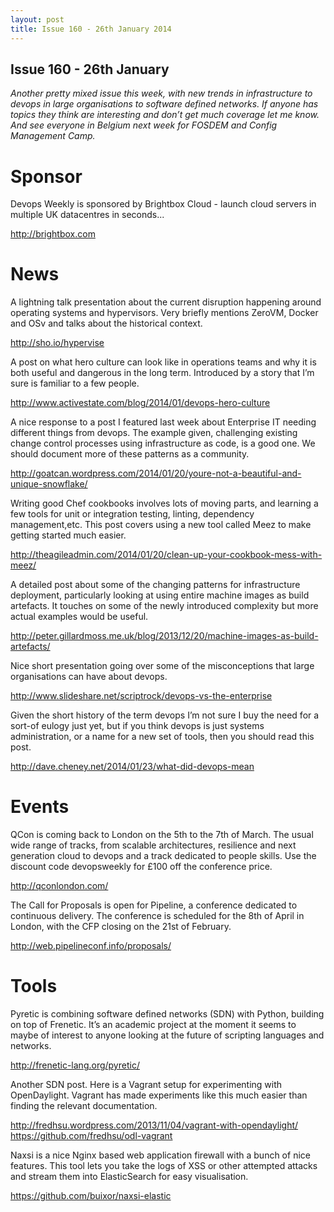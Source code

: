 ```yaml
---
layout: post
title: Issue 160 - 26th January 2014
---
```


## Issue 160 - 26th January

_Another pretty mixed issue this week, with new trends in infrastructure to devops in large organisations to software defined networks. If anyone has topics they think are interesting and don’t get much coverage let me know. And see everyone in Belgium next week for FOSDEM and Config Management Camp._


Sponsor
======

Devops Weekly is sponsored by Brightbox Cloud - launch cloud servers in multiple UK datacentres in seconds...

http://brightbox.com


News
====

A lightning talk presentation about the current disruption happening around operating systems and hypervisors. Very briefly mentions ZeroVM, Docker and OSv and talks about the historical context.

http://sho.io/hypervise


A post on what hero culture can look like in operations teams and why it is both useful and dangerous in the long term. Introduced by a story that I’m sure is familiar to a few people.

http://www.activestate.com/blog/2014/01/devops-hero-culture


A nice response to a post I featured last week about Enterprise IT needing different things from devops. The example given, challenging existing change control processes using infrastructure as code, is a good one. We should document more of these patterns as a community.

http://goatcan.wordpress.com/2014/01/20/youre-not-a-beautiful-and-unique-snowflake/


Writing good Chef cookbooks involves lots of moving parts, and learning a few tools for unit or integration testing, linting, dependency management,etc. This post covers using a new tool called Meez to make getting started much easier.

http://theagileadmin.com/2014/01/20/clean-up-your-cookbook-mess-with-meez/


A detailed post about some of the changing patterns for infrastructure deployment, particularly looking at using entire machine images as build artefacts. It touches on some of the newly introduced complexity but more actual examples would be useful.

http://peter.gillardmoss.me.uk/blog/2013/12/20/machine-images-as-build-artefacts/


Nice short presentation going over some of the misconceptions that large organisations can have about devops.

http://www.slideshare.net/scriptrock/devops-vs-the-enterprise


Given the short history of the term devops I’m not sure I buy the need for a sort-of eulogy just yet, but if you think devops is just systems administration, or a name for a new set of tools, then you should read this post.

http://dave.cheney.net/2014/01/23/what-did-devops-mean


Events
=====

QCon is coming back to London on the 5th to the 7th of March. The usual wide range of tracks, from scalable architectures, resilience and next generation cloud to devops and a track dedicated to people skills. Use the discount code devopsweekly for £100 off the conference price.

http://qconlondon.com/


The Call for Proposals is open for Pipeline, a conference dedicated to continuous delivery. The conference is scheduled for the 8th of April in London, with the CFP closing on the 21st of February.

http://web.pipelineconf.info/proposals/


Tools
====

Pyretic is combining software defined networks (SDN) with Python, building on top of Frenetic. It’s an academic project at the moment it seems to maybe of interest to anyone looking at the future of scripting languages and networks.

http://frenetic-lang.org/pyretic/


Another SDN post. Here is a Vagrant setup for experimenting with OpenDaylight. Vagrant has made experiments like this much easier than finding the relevant documentation.

http://fredhsu.wordpress.com/2013/11/04/vagrant-with-opendaylight/
https://github.com/fredhsu/odl-vagrant


Naxsi is a nice Nginx based web application firewall with a bunch of nice features. This tool lets you take the logs of XSS or other attempted attacks and stream them into ElasticSearch for easy visualisation.

https://github.com/buixor/naxsi-elastic 
